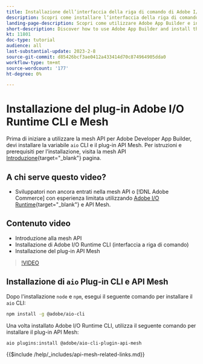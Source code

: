 ```yaml
---
title: Installazione dell’interfaccia della riga di comando di Adobe I/O Runtime e del plug-in API Mesh
description: Scopri come installare l’interfaccia della riga di comando di Adobe I/O Runtime e il plug-in API Mesh
landing-page-description: Scopri come utilizzare Adobe App Builder e installare Adobe I/O Runtime con il plugin API Mesh.
short-description: Discover how to use Adobe App Builder and install the Adobe I/O Runtime with API Mesh plugin.
kt: 11801
doc-type: tutorial
audience: all
last-substantial-update: 2023-2-8
source-git-commit: d85426bcf3ae0412a433414d70c874964905dda0
workflow-type: tm+mt
source-wordcount: '177'
ht-degree: 0%

---
```



# Installazione del plug-in Adobe I/O Runtime CLI e Mesh

Prima di iniziare a utilizzare la mesh API per Adobe Developer App Builder, devi installare la variabile `aio` CLI e il plug-in API Mesh.
Per istruzioni e prerequisiti per l’installazione, visita la mesh API [Introduzione](https://developer.adobe.com/graphql-mesh-gateway/gateway/getting-started/){target="_blank"} pagina.

## A chi serve questo video?

* Sviluppatori non ancora entrati nella mesh API o [!DNL Adobe Commerce] con esperienza limitata utilizzando [Adobe I/O Runtime](https://developer.adobe.com/runtime/docs/guides/overview/){target="_blank"} e API Mesh.

## Contenuto video

* Introduzione alla mesh API
* Installazione di Adobe I/O Runtime CLI (interfaccia a riga di comando)
* Installazione del plug-in API Mesh

>[!VIDEO](https://video.tv.adobe.com/v/3414122?quality=12&learn=on)

## Installazione di `aio` Plug-in CLI e API Mesh

Dopo l&#39;installazione `node` e `npm`, esegui il seguente comando per installare il `aio` CLI:

```bash
npm install -g @adobe/aio-cli
```

Una volta installato Adobe I/O Runtime CLI, utilizza il seguente comando per installare il plug-in API Mesh:

```bash
aio plugins:install @adobe/aio-cli-plugin-api-mesh
```

{{$include /help/_includes/api-mesh-related-links.md}}
